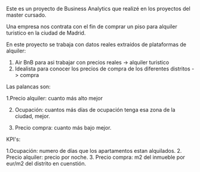 Este es un proyecto de Business Analytics que realizé en los proyectos del master cursado.

Una empresa nos contrata con el fin de comprar un piso para alquiler turistico en la ciudad de Madrid.

En este proyecto se trabaja con datos reales extraídos de plataformas de alquiler: 
  1. Air BnB para asi trabajar con precios reales -> alquiler turistico
  2. Idealista para conocer los precios de compra de los diferentes distritos -> compra

Las palancas son:

  1.Precio alquiler: cuanto más alto mejor
  
  2. Ocupación: cuantos más días de ocupación tenga esa zona de la ciudad, mejor.
    
  3. Precio compra: cuanto más bajo mejor.

KPI's:

  1.Ocupación: numero de días que los apartamentos estan alquilados.
  2. Precio alquiler: precio por noche.
  3. Precio compra: m2 del inmueble por eur/m2 del distrito en cuenstión. 

